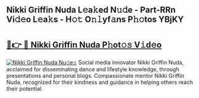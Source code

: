 ## Nikki Griffin Nuda L𝚎a𝚔ed N𝚞𝚍e - Part-RRn Vi𝚍𝚎o L𝚎a𝚔s - H𝚘𝚝 O𝚗𝚕yf𝚊ns P𝚑𝚘tos YBjKY

# <h2><a href="http://kfe75q.oniu.top/?m=Nikki+Griffin+Nuda">🔗👉 🔴 Nikki Griffin Nuda P𝚑ot𝚘𝚜 V𝚒d𝚎o</a></h2>

[![Nikki Griffin Nuda Nu𝚍e𝚜](https://i.imgur.com/0qMVB7G.gif)](http://kfe75q.oniu.top/?m=Nikki+Griffin+Nuda)
Social media innovator Nikki Griffin Nuda, acclaimed for disseminating dance and lifestyle knowledge, through presentations and personal blogs. Compassionate mentor Nikki Griffin Nuda, recognized for their kindness and guidance in helping others reach their potential.  
